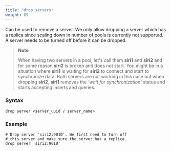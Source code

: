 ```yaml
---
title: "drop servers"
weight: 89
---
```


Can be used to remove a server. We only allow dropping a server which has a
replica since scaling down in number of pools is currently not supported.
A server needs to be turned off before it can be dropped.

>**Note**
>
>When having two servers in a pool, let's call them **siri1** and **siri2** and for some
>reason **siri2** is broken and does not start. You might be in a situation where
>**siri1** is waiting for **siri2** to connect and start to synchronize data. Both
>servers are not working in this case but when dropping **siri2**, **siri1** removes
>the *'wait for synchronization'* status and starts accepting inserts and queries.

### Syntax

    drop server <server_uuid / server_name>

### Example

    # Drop server 'siri2:9010'. We first need to turn off
    # this server and make sure the server has a replica.
    drop server 'siri2:9010'
